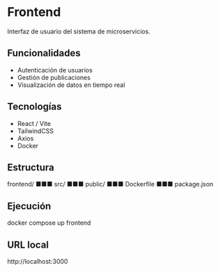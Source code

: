 # Frontend
Interfaz de usuario del sistema de microservicios.
## Funcionalidades
- Autenticación de usuarios
- Gestión de publicaciones
- Visualización de datos en tiempo real
## Tecnologías
- React / Vite
- TailwindCSS
- Axios
- Docker
## Estructura
frontend/
■■■ src/
■■■ public/
■■■ Dockerfile
■■■ package.json
## Ejecución
docker compose up frontend
## URL local
http://localhost:3000